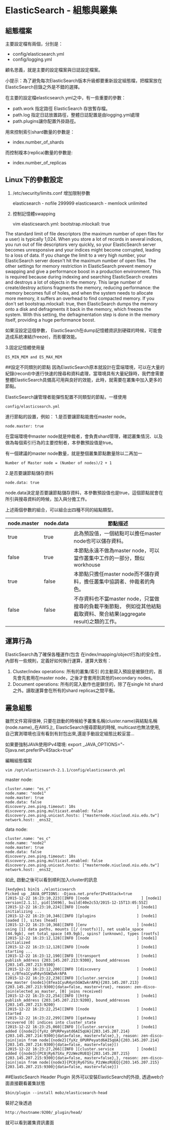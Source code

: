 # ElasticSearch - 組態與叢集

## 組態檔案
主要設定檔有兩個，分別是：

* config/elasticsearch.yml
* config/logging.yml

顧名思義，就是主要的設定檔案與日誌設定檔案。

小提示：為了避免每次ElasticSearch版本升級都要重新設定組態檔，把檔案放在ElasticSearch目錄之外是不錯的選擇。

在主要的設定檔elasticsearch.yml之中，有一些重要的參數：
* path.work 指定路徑 ElasticSearch 存放暫存檔。
* path.log 指定日誌放置路徑，整體日誌配置是由logging.yml處理
* path.plugins讓你配置外掛路徑。 

用來控制索引shard數量的參數是：
* index.number_of_shards

而控制複本(replica)數量的參數是:
* index.number_of_replicas

## Linux下的參數設定

1. /etc/security/limits.conf
增加限制參數

    elasticsearch - nofile 299999
    elasticsearch - memlock unlimited


2. 控制記憶體swapping


    vim elasticsearch.yml:
    bootstrap.mlockall: true

The standard limit of file descriptors (the maximum number of open files for a user) is typically
1,024. When you store a lot of records in several indices, you run out of file descriptors very
quickly, so your ElasticSearch server becomes unresponsive and your indices might become
corrupted, leading to a loss of data. If you change the limit to a very high number, your
ElasticSearch server doesn't hit the maximum number of open files.
The other settings for memory restriction in ElasticSearch prevent memory swapping and
give a performance boost in a production environment. This is required because during
indexing and searching ElasticSearch creates and destroys a lot of objects in the memory.
This large number of create/destroy actions fragments the memory, reducing performance:
the memory becomes full of holes, and when the system needs to allocate more memory,
it suffers an overhead to find compacted memory. If you don't set bootstrap.mlockall:
true, then ElasticSearch dumps the memory onto a disk and defragments it back in the
memory, which freezes the system. With this setting, the defragmentation step is done in
the memory itself, providing a huge performance boost.

如果沒設定這個參數， ElasticSearch在dump記憶體資訊到硬碟的時候，可能會造成系統凍結(freeze)，而影響效能。   

3.固定記憶體使用量

    ES_MIN_MEM and ES_MAX_MEM


##設定不同類別的節點
因為ElasticSearch原本就設計在雲端環境，可以在大量的紀錄(record)中進行快速的搜尋和資料處理，當環境具有大量紀錄時，我們會需要整體ElasticSearch具備高可用與良好的效能，此時，就需要在叢集中加入更多的節點。

ElasticSearch讓管理者能彈性配置不同類型的節點，一樣使用

    config/elasticsearch.yml
    
進行節點的設置，例如：
1.是否要讓節點能擔任master node。
    
    node.master: true
        
在雲端環境中master node就是仲裁者，會負責shard管理，確認叢集情況、以及做為每個索引行為的主要控制者，本參數預設值是true。

有一個建議的master node數量，就是整個叢集節點數量除以二再加一

    Number of Master node = (Number of nodes)/2 + 1

    
2.是否要讓節點儲存資料

    node.data: true
    
node.data決定是否要讓節點儲存資料，本參數預設值也是true，這個節點就會在所引與搜尋資料的時候，加入與分擔工作。


上述兩個參數的組合，可以組合出四種不同的結點類型。

|node.master|node.data|節點描述|
|-|-|-|
|true|true|此為預設值，一個結點可以擔任master node也可以儲存資料。|
|false|true|本節點永遠不做為master node，可以當作叢集中工作的一部分，類似workhouse|
|true|false|本節點只擔任master node而不儲存資料，擔任叢集中協調者、仲裁者的角色。|
|false|false|不存資料也不當master node，只當做搜尋的負載平衡節點， 例如從其他結點截取資料、聚合結果(aggregate result)之類的工作。|

## 運算行為
ElasticSearch為了確保各種運作(包含 在index/mapping/object行為)的安全性，內部有一些規則，定義好如何執行運算，運算大致有：

1. Cluster/index operations: 所有的叢集/索引 的主動寫入預設是被鎖住的，首先會先套用在master node，之後才會套用到其他的secondary nodes。
1. Document operations: 所有的寫入動作也是鎖住的，除了在single hit shard之外。讀取運算會在所有的shard replicas之間平衡。

## 叢急組態

雖然文件寫得很神, 只要在啟動的時候給予叢集名稱(cluster.name)與結點名稱(node.name),,在AWS上, ElasticSearch搜尋節點的時候, multicast也無法使用, 自己實測環境也沒有看到有封包出來,還是手動設定組態比較妥當...

如果要強制JAVA使用IPv4環境:
export _JAVA_OPTIONS="-Djava.net.preferIPv4Stack=true"

編輯組態檔案
    
    vim /opt/elasticsearch-2.1.1/config/elasticsearch.yml


master node:

    cluster.name: "es_c"
    node.name: "node1"
    node.master: true
    node.data: false
    discovery.zen.ping.timeout: 10s
    discovery.zen.ping.multicast.enabled: false
    discovery.zen.ping.unicast.hosts: ["masternode.niucloud.niu.edu.tw"]
    network.host: _ens32_

data node:

    cluster.name: "es_c"
    node.name: "node2"
    node.master: true
    node.data: false
    discovery.zen.ping.timeout: 10s
    discovery.zen.ping.multicast.enabled: false
    discovery.zen.ping.unicast.hosts: ["masternode.niucloud.niu.edu.tw"]
    network.host: _ens32_
    
如此, 啟動之後可以看到順利加入cluster的訊息


    [kedy@es1 bin]$ ./elasticsearch
    Picked up _JAVA_OPTIONS: -Djava.net.preferIPv4Stack=true
    [2015-12-22 16:23:10,223][INFO ][node                       ] [node1] version[2.1.1], pid[15696], build[40e2c53/2015-12-15T13:05:55Z]
    [2015-12-22 16:23:10,224][INFO ][node                     ] [node1] initializing ...
    [2015-12-22 16:23:10,346][INFO ][plugins                  ] [node1] loaded [], sites [head]
    [2015-12-22 16:23:10,368][INFO ][env                      ] [node1] using [1] data paths, mounts [[/ (rootfs)]], net usable_space [44.9gb], net total_space [49.9gb], spins? [unknown], types [rootfs]
    [2015-12-22 16:23:12,128][INFO ][node                     ] [node1] initialized
    [2015-12-22 16:23:12,128][INFO ][node                     ] [node1] starting ...
    [2015-12-22 16:23:12,190][INFO ][transport                ] [node1] publish_address {203.145.207.213:9300}, bound_addresses {203.145.207.213:9300}
    [2015-12-22 16:23:12,200][INFO ][discovery                ] [node1] es_c/8fea1CyuR4yn5GWZwkrAPA
    [2015-12-22 16:23:22,238][INFO ][cluster.service          ] [node1] new_master {node1}{8fea1CyuR4yn5GWZwkrAPA}{203.145.207.213}{203.145.207.213:9300}{data=false, master=true}, reason: zen-disco-join(elected_as_master, [0] joins received)
    [2015-12-22 16:23:22,254][INFO ][http                     ] [node1] publish_address {203.145.207.213:9200}, bound_addresses {203.145.207.213:9200}
    [2015-12-22 16:23:22,254][INFO ][node                     ] [node1] started
    [2015-12-22 16:23:22,299][INFO ][gateway                  ] [node1] recovered [0] indices into cluster_state
    [2015-12-22 16:23:25,060][INFO ][cluster.service          ] [node1] added {{node2}{fyXz_OPURPeyatd6AI5qUA}{203.145.207.214}{203.145.207.214:9300}{data=false, master=false},}, reason: zen-disco-join(join from node[{node2}{fyXz_OPURPeyatd6AI5qUA}{203.145.207.214}{203.145.207.214:9300}{data=false, master=false}])
    [2015-12-22 16:23:27,266][INFO ][cluster.service          ] [node1] added {{node3}{PC8jRy67SXu_P2zWezRUEQ}{203.145.207.215}{203.145.207.215:9300}{data=false, master=false},}, reason: zen-disco-join(join from node[{node3}{PC8jRy67SXu_P2zWezRUEQ}{203.145.207.215}{203.145.207.215:9300}{data=false, master=false}])
    
##ElasticSearch Header Plugin
另外可以安裝ElasticSearch的外掛, 透過web介面直接觀看叢集狀態


    $bin/plugin --install mobz/elasticsearch-head

裝好之後透過

    http://hostname:9200/_plugin/head/

就可以看到叢集資訊畫面
    